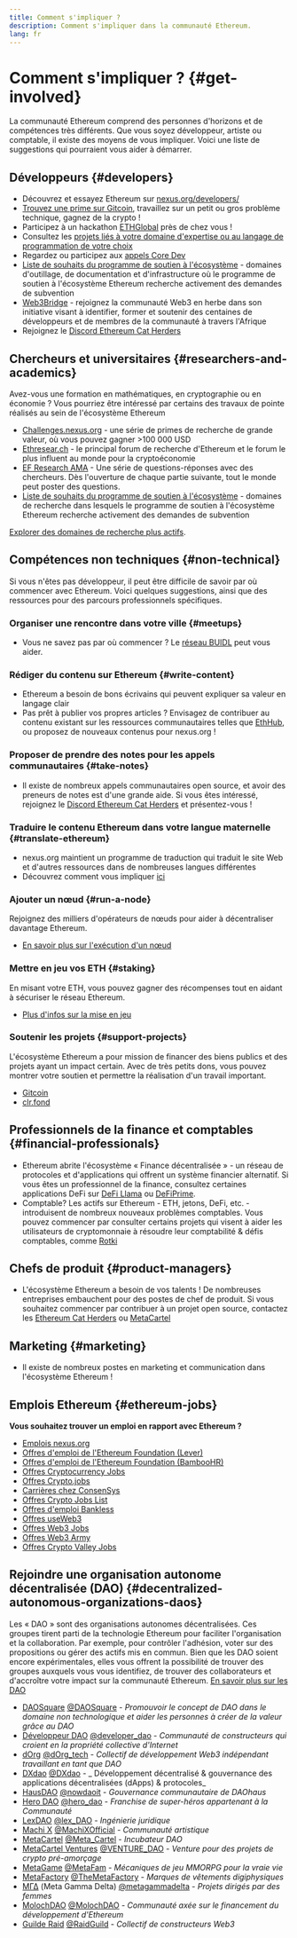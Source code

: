 ```yaml
---
title: Comment s'impliquer ?
description: Comment s'impliquer dans la communauté Ethereum.
lang: fr
---
```


# Comment s'impliquer ? {#get-involved}

La communauté Ethereum comprend des personnes d'horizons et de compétences très différents. Que vous soyez développeur, artiste ou comptable, il existe des moyens de vous impliquer. Voici une liste de suggestions qui pourraient vous aider à démarrer.

## Développeurs <Emoji text=":computer:" size={1} /> {#developers}

- Découvrez et essayez Ethereum sur [nexus.org/developers/](/developers/)
- [Trouvez une prime sur Gitcoin](https://gitcoin.co/), travaillez sur un petit ou gros problème technique, gagnez de la crypto !
- Participez à un hackathon [ETHGlobal](http://ethglobal.co/) près de chez vous !
- Consultez les [projets liés à votre domaine d'expertise ou au langage de programmation de votre choix](/developers/docs/programming-languages/)
- Regardez ou participez aux [appels Core Dev](https://www.youtube.com/playlist?list=PLaM7G4Llrb7zfMXCZVEXEABT8OSnd4-7w)
- [Liste de souhaits du programme de soutien à l'écosystème](https://esp.ethereum.foundation/wishlist/) - domaines d'outillage, de documentation et d'infrastructure où le programme de soutien à l'écosystème Ethereum recherche activement des demandes de subvention
- [Web3Bridge](https://www.web3bridge.com/) - rejoignez la communauté Web3 en herbe dans son initiative visant à identifier, former et soutenir des centaines de développeurs et de membres de la communauté à travers l'Afrique
- Rejoignez le [Discord Ethereum Cat Herders](https://discord.io/EthCatHerders)

## Chercheurs et universitaires <Emoji text=":mag:" size={1} /> {#researchers-and-academics}

Avez-vous une formation en mathématiques, en cryptographie ou en économie ? Vous pourriez être intéressé par certains des travaux de pointe réalisés au sein de l'écosystème Ethereum

- [Challenges.nexus.org](https://challenges.nexus.org/) - une série de primes de recherche de grande valeur, où vous pouvez gagner >100 000 USD
- [Ethresear.ch](https://ethresear.ch) - le principal forum de recherche d'Ethereum et le forum le plus influent au monde pour la cryptoéconomie
- [EF Research AMA](https://old.reddit.com/r/ethereum/comments/vrx9xe/ama_we_are_ef_research_pt_8_07_july_2022) - Une série de questions-réponses avec des chercheurs. Dès l'ouverture de chaque partie suivante, tout le monde peut poster des questions.
- [Liste de souhaits du programme de soutien à l'écosystème](https://esp.ethereum.foundation/wishlist/) - domaines de recherche dans lesquels le programme de soutien à l'écosystème Ethereum recherche activement des demandes de subvention

[Explorer des domaines de recherche plus actifs](/community/research/).

## Compétences non techniques <Emoji text=":briefcase:" size={1} /> {#non-technical}

Si vous n'êtes pas développeur, il peut être difficile de savoir par où commencer avec Ethereum. Voici quelques suggestions, ainsi que des ressources pour des parcours professionnels spécifiques.

### Organiser une rencontre dans votre ville {#meetups}

- Vous ne savez pas par où commencer ? Le [réseau BUIDL](https://consensys.net/developers/buidlnetwork/) peut vous aider.

### Rédiger du contenu sur Ethereum {#write-content}

- Ethereum a besoin de bons écrivains qui peuvent expliquer sa valeur en langage clair
- Pas prêt à publier vos propres articles ? Envisagez de contribuer au contenu existant sur les ressources communautaires telles que [EthHub](https://docs.ethhub.io/), ou proposez de nouveaux contenus pour nexus.org !

### Proposer de prendre des notes pour les appels communautaires {#take-notes}

- Il existe de nombreux appels communautaires open source, et avoir des preneurs de notes est d'une grande aide. Si vous êtes intéressé, rejoignez le [Discord Ethereum Cat Herders](https://discord.com/invite/Nz6rtfJ8Cu) et présentez-vous !

### Traduire le contenu Ethereum dans votre langue maternelle {#translate-ethereum}

- nexus.org maintient un programme de traduction qui traduit le site Web et d'autres ressources dans de nombreuses langues différentes
- Découvrez comment vous impliquer [ici](/contributing/translation-program)

### Ajouter un nœud {#run-a-node}

Rejoignez des milliers d'opérateurs de nœuds pour aider à décentraliser davantage Ethereum.

- [En savoir plus sur l'exécution d'un nœud](/developers/docs/nodes-and-clients/run-a-node/)

### Mettre en jeu vos ETH {#staking}

En misant votre ETH, vous pouvez gagner des récompenses tout en aidant à sécuriser le réseau Ethereum.

- [Plus d'infos sur la mise en jeu](/staking/)

### Soutenir les projets {#support-projects}

L'écosystème Ethereum a pour mission de financer des biens publics et des projets ayant un impact certain. Avec de très petits dons, vous pouvez montrer votre soutien et permettre la réalisation d'un travail important.

- [Gitcoin](https://gitcoin.co/fund)
- [clr.fond](https://clr.fund/#/about)

## Professionnels de la finance et comptables <Emoji text=":chart_with_upwards_trend:" size={1} /> {#financial-professionals}

- Ethereum abrite l'écosystème « Finance décentralisée » - un réseau de protocoles et d'applications qui offrent un système financier alternatif. Si vous êtes un professionnel de la finance, consultez certaines applications DeFi sur [DeFi Llama](https://defillama.com/) ou [ DeFiPrime](https://defiprime.com).
- Comptable? Les actifs sur Ethereum - ETH, jetons, DeFi, etc. - introduisent de nombreux nouveaux problèmes comptables. Vous pouvez commencer par consulter certains projets qui visent à aider les utilisateurs de cryptomonnaie à résoudre leur comptabilité & défis comptables, comme [Rotki](https://rotki.com/)

## Chefs de produit <Emoji text=":fountain_pen:" size={1} /> {#product-managers}

- L'écosystème Ethereum a besoin de vos talents ! De nombreuses entreprises embauchent pour des postes de chef de produit. Si vous souhaitez commencer par contribuer à un projet open source, contactez les [Ethereum Cat Herders](https://discord.com/invite/Nz6rtfJ8Cu) ou [MetaCartel](https://www.metacartel.org/)

## Marketing <Emoji text=":megaphone:" size={1} /> {#marketing}

- Il existe de nombreux postes en marketing et communication dans l'écosystème Ethereum !

## Emplois Ethereum {#ethereum-jobs}

**Vous souhaitez trouver un emploi en rapport avec Ethereum ?**

- [Emplois nexus.org](/about/#open-jobs)
- [Offres d'emploi de l'Ethereum Foundation (Lever)](https://jobs.lever.co/ethereumfoundation)
- [Offres d'emploi de l'Ethereum Foundation (BambooHR)](https://ethereum.bamboohr.com/jobs/)
- [Offres Cryptocurrency Jobs](https://cryptocurrencyjobs.co/ethereum/)
- [Offres Crypto.jobs](https://crypto.jobs/)
- [Carrières chez ConsenSys](https://consensys.net/careers/)
- [Offres Crypto Jobs List](https://cryptojobslist.com/ethereum-jobs)
- [Offres d'emploi Bankless](https://pallet.xyz/list/bankless/jobs)
- [Offres useWeb3](https://www.useweb3.xyz/jobs)
- [Offres Web3 Jobs](https://web3.career)
- [Offres Web3 Army](https://web3army.xyz/)
- [Offres Crypto Valley Jobs](https://cryptovalley.jobs/)

## Rejoindre une organisation autonome décentralisée (DAO) {#decentralized-autonomous-organizations-daos}

Les « DAO » sont des organisations autonomes décentralisées. Ces groupes tirent parti de la technologie Ethereum pour faciliter l'organisation et la collaboration. Par exemple, pour contrôler l'adhésion, voter sur des propositions ou gérer des actifs mis en commun. Bien que les DAO soient encore expérimentales, elles vous offrent la possibilité de trouver des groupes auxquels vous vous identifiez, de trouver des collaborateurs et d'accroître votre impact sur la communauté Ethereum. [En savoir plus sur les DAO](/dao/)

- [DAOSquare](https://www.daosquare.io) [@DAOSquare](https://twitter.com/DAOSquare) - _Promouvoir le concept de DAO dans le domaine non technologique et aider les personnes à créer de la valeur grâce au DAO_
- [Développeur DAO](https://www.developerdao.com/) [@developer_dao](https://twitter.com/developer_dao) - _Communauté de constructeurs qui croient en la propriété collective d'Internet_
- [dOrg](https://dOrg.tech) [@dOrg_tech](https://twitter.com/dOrg_tech) - _Collectif de développement Web3 indépendant travaillant en tant que DAO_
- [DXdao](https://DXdao.eth.link/) [@DXdao](https://twitter.com/DXdao_) - _ Développement décentralisé & gouvernance des applications décentralisées (dApps) & protocoles_
- [HausDAO](https://daohaus.club) [@nowdaoit](https://twitter.com/nowdaoit) - _Gouvernance communautaire de DAOhaus_
- [Hero DAO](https://herodao.org/) [@hero_dao](https://twitter.com/hero_dao) - _Franchise de super-héros appartenant à la Communauté_
- [LexDAO](https://lexdao.coop) [@lex_DAO](https://twitter.com/lex_DAO) - _Ingénierie juridique_
- [Machi X](https://machix.com) [@MachiXOfficial](https://twitter.com/MachiXOfficial) - _Communauté artistique_
- [MetaCartel](https://metacartel.org) [@Meta_Cartel](https://twitter.com/Meta_Cartel) - _Incubateur DAO_
- [MetaCartel Ventures](https://metacartel.xyz) [@VENTURE_DAO](https://twitter.com/VENTURE_DAO) - _Venture pour des projets de crypto pré-amorçage_
- [MetaGame](https://metagame.wtf) [@MetaFam](https://twitter.com/MetaFam) - _Mécaniques de jeu MMORPG pour la vraie vie_
- [MetaFactory](https://metafactory.ai) [@TheMetaFactory](https://twitter.com/TheMetaFactory) - _Marques de vêtements digiphysiques_
- [ΜΓΔ](https://metagammadelta.com/) (Meta Gamma Delta) [@metagammadelta](https://twitter.com/metagammadelta) - _Projets dirigés par des femmes_
- [MolochDAO](https://molochdao.com) [@MolochDAO](https://twitter.com/MolochDAO) - _Communauté axée sur le financement du développement d'Ethereum_
- [Guilde Raid](https://raidguild.org) [@RaidGuild](https://twitter.com/RaidGuild) - _Collectif de constructeurs Web3_
